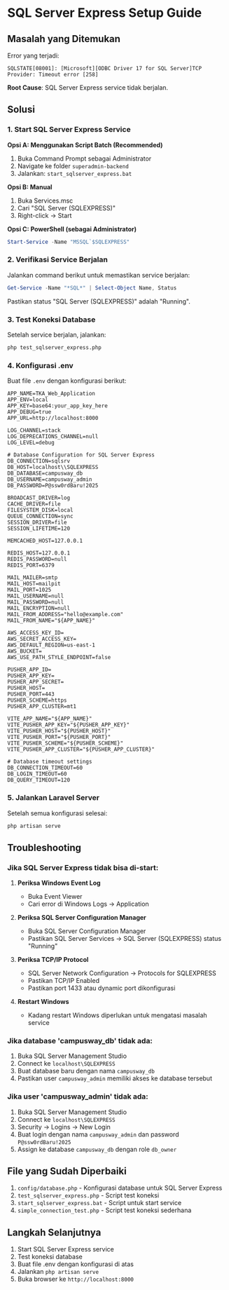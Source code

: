 # SQL Server Express Setup Guide

## Masalah yang Ditemukan

Error yang terjadi:

```
SQLSTATE[08001]: [Microsoft][ODBC Driver 17 for SQL Server]TCP Provider: Timeout error [258]
```

**Root Cause**: SQL Server Express service tidak berjalan.

## Solusi

### 1. Start SQL Server Express Service

**Opsi A: Menggunakan Script Batch (Recommended)**

1. Buka Command Prompt sebagai Administrator
2. Navigate ke folder `superadmin-backend`
3. Jalankan: `start_sqlserver_express.bat`

**Opsi B: Manual**

1. Buka Services.msc
2. Cari "SQL Server (SQLEXPRESS)"
3. Right-click → Start

**Opsi C: PowerShell (sebagai Administrator)**

```powershell
Start-Service -Name "MSSQL`$SQLEXPRESS"
```

### 2. Verifikasi Service Berjalan

Jalankan command berikut untuk memastikan service berjalan:

```powershell
Get-Service -Name "*SQL*" | Select-Object Name, Status
```

Pastikan status "SQL Server (SQLEXPRESS)" adalah "Running".

### 3. Test Koneksi Database

Setelah service berjalan, jalankan:

```bash
php test_sqlserver_express.php
```

### 4. Konfigurasi .env

Buat file `.env` dengan konfigurasi berikut:

```env
APP_NAME=TKA_Web_Application
APP_ENV=local
APP_KEY=base64:your_app_key_here
APP_DEBUG=true
APP_URL=http://localhost:8000

LOG_CHANNEL=stack
LOG_DEPRECATIONS_CHANNEL=null
LOG_LEVEL=debug

# Database Configuration for SQL Server Express
DB_CONNECTION=sqlsrv
DB_HOST=localhost\\SQLEXPRESS
DB_DATABASE=campusway_db
DB_USERNAME=campusway_admin
DB_PASSWORD=P@ssw0rdBaru!2025

BROADCAST_DRIVER=log
CACHE_DRIVER=file
FILESYSTEM_DISK=local
QUEUE_CONNECTION=sync
SESSION_DRIVER=file
SESSION_LIFETIME=120

MEMCACHED_HOST=127.0.0.1

REDIS_HOST=127.0.0.1
REDIS_PASSWORD=null
REDIS_PORT=6379

MAIL_MAILER=smtp
MAIL_HOST=mailpit
MAIL_PORT=1025
MAIL_USERNAME=null
MAIL_PASSWORD=null
MAIL_ENCRYPTION=null
MAIL_FROM_ADDRESS="hello@example.com"
MAIL_FROM_NAME="${APP_NAME}"

AWS_ACCESS_KEY_ID=
AWS_SECRET_ACCESS_KEY=
AWS_DEFAULT_REGION=us-east-1
AWS_BUCKET=
AWS_USE_PATH_STYLE_ENDPOINT=false

PUSHER_APP_ID=
PUSHER_APP_KEY=
PUSHER_APP_SECRET=
PUSHER_HOST=
PUSHER_PORT=443
PUSHER_SCHEME=https
PUSHER_APP_CLUSTER=mt1

VITE_APP_NAME="${APP_NAME}"
VITE_PUSHER_APP_KEY="${PUSHER_APP_KEY}"
VITE_PUSHER_HOST="${PUSHER_HOST}"
VITE_PUSHER_PORT="${PUSHER_PORT}"
VITE_PUSHER_SCHEME="${PUSHER_SCHEME}"
VITE_PUSHER_APP_CLUSTER="${PUSHER_APP_CLUSTER}"

# Database timeout settings
DB_CONNECTION_TIMEOUT=60
DB_LOGIN_TIMEOUT=60
DB_QUERY_TIMEOUT=120
```

### 5. Jalankan Laravel Server

Setelah semua konfigurasi selesai:

```bash
php artisan serve
```

## Troubleshooting

### Jika SQL Server Express tidak bisa di-start:

1. **Periksa Windows Event Log**

    - Buka Event Viewer
    - Cari error di Windows Logs → Application

2. **Periksa SQL Server Configuration Manager**

    - Buka SQL Server Configuration Manager
    - Pastikan SQL Server Services → SQL Server (SQLEXPRESS) status "Running"

3. **Periksa TCP/IP Protocol**

    - SQL Server Network Configuration → Protocols for SQLEXPRESS
    - Pastikan TCP/IP Enabled
    - Pastikan port 1433 atau dynamic port dikonfigurasi

4. **Restart Windows**
    - Kadang restart Windows diperlukan untuk mengatasi masalah service

### Jika database 'campusway_db' tidak ada:

1. Buka SQL Server Management Studio
2. Connect ke `localhost\SQLEXPRESS`
3. Buat database baru dengan nama `campusway_db`
4. Pastikan user `campusway_admin` memiliki akses ke database tersebut

### Jika user 'campusway_admin' tidak ada:

1. Buka SQL Server Management Studio
2. Connect ke `localhost\SQLEXPRESS`
3. Security → Logins → New Login
4. Buat login dengan nama `campusway_admin` dan password `P@ssw0rdBaru!2025`
5. Assign ke database `campusway_db` dengan role `db_owner`

## File yang Sudah Diperbaiki

1. `config/database.php` - Konfigurasi database untuk SQL Server Express
2. `test_sqlserver_express.php` - Script test koneksi
3. `start_sqlserver_express.bat` - Script untuk start service
4. `simple_connection_test.php` - Script test koneksi sederhana

## Langkah Selanjutnya

1. Start SQL Server Express service
2. Test koneksi database
3. Buat file .env dengan konfigurasi di atas
4. Jalankan `php artisan serve`
5. Buka browser ke `http://localhost:8000`
